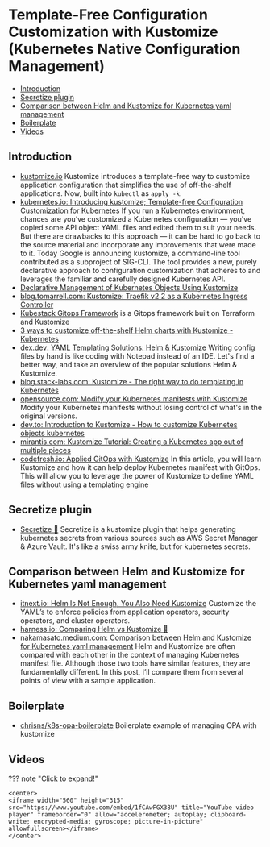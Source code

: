 # Template-Free Configuration Customization with Kustomize (Kubernetes Native Configuration Management)
- [Introduction](#introduction)
- [Secretize plugin](#secretize-plugin)
- [Comparison between Helm and Kustomize for Kubernetes yaml management](#comparison-between-helm-and-kustomize-for-kubernetes-yaml-management)
- [Boilerplate](#boilerplate)
- [Videos](#videos)

## Introduction
- [kustomize.io](https://kustomize.io/) Kustomize introduces a template-free way to customize application configuration that simplifies the use of off-the-shelf applications. Now, built into ```kubectl``` as ```apply -k```.
- [kubernetes.io: Introducing kustomize; Template-free Configuration Customization for Kubernetes](https://kubernetes.io/blog/2018/05/29/introducing-kustomize-template-free-configuration-customization-for-kubernetes/) If you run a Kubernetes environment, chances are you’ve customized a Kubernetes configuration — you've copied some API object YAML files and edited them to suit your needs. But there are drawbacks to this approach — it can be hard to go back to the source material and incorporate any improvements that were made to it. Today Google is announcing kustomize, a command-line tool contributed as a subproject of SIG-CLI. The tool provides a new, purely declarative approach to configuration customization that adheres to and leverages the familiar and carefully designed Kubernetes API.
- [Declarative Management of Kubernetes Objects Using Kustomize](https://kubernetes.io/docs/tasks/manage-kubernetes-objects/kustomization/)
- [blog.tomarrell.com: Kustomize: Traefik v2.2 as a Kubernetes Ingress Controller](https://blog.tomarrell.com/post/traefik_v2_on_kubernetes)
- [Kubestack Gitops Framework](https://github.com/kbst/terraform-kubestack) is a Gitops framework built on Terraform and Kustomize
- [3 ways to customize off-the-shelf Helm charts with Kustomize - Kubernetes](https://tech.aabouzaid.com/2020/09/3-ways-to-customize-off-the-shelf-helm-charts-with-kustomize-kubernetes.html)
- [dex.dev: YAML Templating Solutions: Helm & Kustomize](https://www.dex.dev/dex-videos/templating-solutions) Writing config files by hand is like coding with Notepad instead of an IDE. Let's find a better way, and take an overview of the popular solutions Helm & Kustomize.
- [blog.stack-labs.com: Kustomize - The right way to do templating in Kubernetes](https://blog.stack-labs.com/code/kustomize-101/)
- [opensource.com: Modify your Kubernetes manifests with Kustomize](https://opensource.com/article/21/6/kustomize-kubernetes) Modify your Kubernetes manifests without losing control of what's in the original versions.
- [dev.to: Introduction to Kustomize - How to customize Kubernetes objects kubernetes](https://dev.to/katiatalhi/introduction-to-kustomize-how-to-customize-kubernetes-objects-3e08)
- [mirantis.com: Kustomize Tutorial: Creating a Kubernetes app out of multiple pieces](https://www.mirantis.com/blog/introduction-to-kustomize-part-1-creating-a-kubernetes-app-out-of-multiple-pieces/)
- [codefresh.io: Applied GitOps with Kustomize](https://codefresh.io/about-gitops/applied-gitops-with-kustomize) In this article, you will learn Kustomize and how it can help deploy Kubernetes manifest with GitOps. This will allow you to leverage the power of Kustomize to define YAML files without using a templating engine

## Secretize plugin
- [Secretize 🌟](https://github.com/bbl/secretize) Secretize is a kustomize plugin that helps generating kubernetes secrets from various sources such as AWS Secret Manager & Azure Vault. It's like a swiss army knife, but for kubernetes secrets.
## Comparison between Helm and Kustomize for Kubernetes yaml management
- [itnext.io: Helm Is Not Enough, You Also Need Kustomize](https://itnext.io/helm-is-not-enough-you-also-need-kustomize-82bae896816e) Customize the YAML’s to enforce policies from application operators, security operators, and cluster operators. 
- [harness.io: Comparing Helm vs Kustomize 🌟](https://harness.io/blog/devops/helm-vs-kustomize/)
- [nakamasato.medium.com: Comparison between Helm and Kustomize for Kubernetes yaml management](https://nakamasato.medium.com/comparison-between-helm-and-kustomize-for-kubernetes-yaml-management-aed32cef2627) Helm and Kustomize are often compared with each other in the context of managing Kubernetes manifest file. Although those two tools have similar features, they are fundamentally different. In this post, I’ll compare them from several points of view with a sample application.

## Boilerplate
- [chrisns/k8s-opa-boilerplate](https://github.com/chrisns/k8s-opa-boilerplate) Boilerplate example of managing OPA with kustomize

## Videos
??? note "Click to expand!"

    <center>
    <iframe width="560" height="315" src="https://www.youtube.com/embed/1fCAwFGX38U" title="YouTube video player" frameborder="0" allow="accelerometer; autoplay; clipboard-write; encrypted-media; gyroscope; picture-in-picture" allowfullscreen></iframe>
    </center>